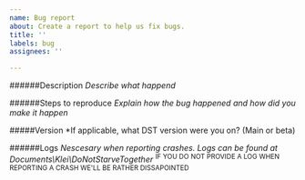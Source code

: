 ```yaml
---
name: Bug report
about: Create a report to help us fix bugs.
title: ''
labels: bug
assignees: ''

---
```


######Description
*Describe what happend*

######Steps to reproduce
*Explain how the bug happened and how did you make it happen*

#####Version
*If applicable, what DST version were you on? (Main or beta)

######Logs
*Nescesary when reporting crashes. Logs can be found at Documents\Klei\DoNotStarveTogether*
<sup>IF YOU DO NOT PROVIDE A LOG WHEN REPORTING A CRASH WE'LL BE RATHER DISSAPOINTED</sup>

